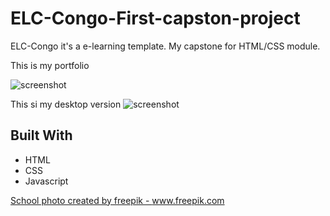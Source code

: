 # ELC-Congo-First-capston-project
ELC-Congo it's a e-learning template. My capstone for HTML/CSS module.

This is my portfolio

![screenshot](./images/portfolio.png)

This si my desktop version
![screenshot](./images/desktop-version.png)

## Built With

- HTML
- CSS
- Javascript

<a href='https://www.freepik.com/photos/school'>School photo created by freepik - www.freepik.com</a>

